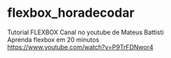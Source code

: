 # flexbox_horadecodar
Tutorial FLEXBOX
Canal no youtube de Mateus Battisti  
Aprenda flexbox em 20 minutos  
https://www.youtube.com/watch?v=P9TrFDNwor4  
